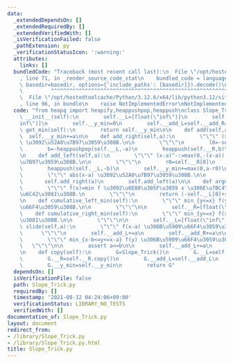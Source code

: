 ```yaml
---
data:
  _extendedDependsOn: []
  _extendedRequiredBy: []
  _extendedVerifiedWith: []
  _isVerificationFailed: false
  _pathExtension: py
  _verificationStatusIcon: ':warning:'
  attributes:
    links: []
  bundledCode: "Traceback (most recent call last):\n  File \"/opt/hostedtoolcache/Python/3.12.6/x64/lib/python3.12/site-packages/onlinejudge_verify/documentation/build.py\"\
    , line 71, in _render_source_code_stat\n    bundled_code = language.bundle(stat.path,\
    \ basedir=basedir, options={'include_paths': [basedir]}).decode()\n          \
    \         ^^^^^^^^^^^^^^^^^^^^^^^^^^^^^^^^^^^^^^^^^^^^^^^^^^^^^^^^^^^^^^^^^^^^^^^^^^^^^^^^^\n\
    \  File \"/opt/hostedtoolcache/Python/3.12.6/x64/lib/python3.12/site-packages/onlinejudge_verify/languages/python.py\"\
    , line 96, in bundle\n    raise NotImplementedError\nNotImplementedError\n"
  code: "from heapq import heapify,heappushpop,heappush\nclass Slope_Trick:\n    def\
    \ __init__(self):\n        self.__L=[float(\"inf\")]\n        self.__R=[float(\"\
    inf\")]\n        self.__y_min=0\n        self.__add_L=self.__add_R=0\n\n    def\
    \ get_min(self):\n        return self.__y_min\n\n    def add(self,a):\n      \
    \  self.__y_min+=a\n\n    def add_right(self,a):\n        \"\"\" (x-a)^+:=max(0,x-a)\
    \ \u3092\u52A0\u7B97\u3059\u308B.\n\n        \"\"\"\n        l0=-self.__L[0]\n\
    \        b=-heappushpop(self.__L,-a)\n        heappush(self.__R,b)\n        self.__y_min+=max(0,l0-a)\n\
    \n    def add_left(self,a):\n        \"\"\" (x-a)^-:=max(0,-(x-a)) \u3092\u52A0\
    \u7B97\u3059\u308B.\n\n        \"\"\"\n        r0=self.__R[0]\n        b=heappushpop(self.__R,a)\n\
    \        heappush(self.__L,-b)\n        self.__y_min+=max(0,a-r0)\n\n    def add_both_side(self,a):\n\
    \        \"\"\" abs(x-a) \u3092\u52A0\u7B97\u3059\u308B.\n\n        \"\"\"\n \
    \       self.add_right(a)\n        self.add_left(a)\n\n    def argmin(self):\n\
    \        \"\"\" f(x)=min f \u3092\u6E80\u305F\u3059 x \u306E\u7BC4\u56F2\u3092\
    \u6C42\u3081\u308B.\n        \"\"\"\n        return (-self.__L[0]+self.__add_L,self.__R[0]+self.__add_R)\n\
    \n    def cumulative_left_min(self):\n        \"\"\" min_{y<=x} f(y) \u306B\u5909\
    \u66F4\u3059\u308B.\n\n        \"\"\"\n\n        self.__R=[float(\"inf\")]\n\n\
    \    def cumulative_right_min(self):\n        \"\"\" min_{y>=x} f(x) \u3092\u6C42\
    \u3081\u308B.\n\n        \"\"\"\n\n        self.__L=[float(\"inf\")]\n\n    def\
    \ slide(self,a):\n        \"\"\" f(x-a) \u306B\u5909\u66F4\u3059\u308B.\n\n  \
    \      \"\"\"\n        self.__add_L+=a\n        self.__add_R+=a\n\n    def sliding_window_minimum(self,a,b):\n\
    \        \"\"\" min_{x-b<=y<=x-a} f(y) \u306B\u5909\u66F4\u3059\u308B.\n     \
    \   \"\"\"\n\n        assert a<=b\n\n        self.__add_L+=a\n        self.__add_R+=b\n\
    \n    def copy(self):\n        G=Slope_Trick()\n        G.__L=self.__L.copy()\n\
    \        G.__R=self.__R.copy()\n        G.__add_L=self.__add_L\n        G.__add_R=self.__add_R\n\
    \        G.__y_min=self.__y_min\n        return G"
  dependsOn: []
  isVerificationFile: false
  path: Slope_Trick.py
  requiredBy: []
  timestamp: '2021-08-12 04:24:06+09:00'
  verificationStatus: LIBRARY_NO_TESTS
  verifiedWith: []
documentation_of: Slope_Trick.py
layout: document
redirect_from:
- /library/Slope_Trick.py
- /library/Slope_Trick.py.html
title: Slope_Trick.py
---
```

